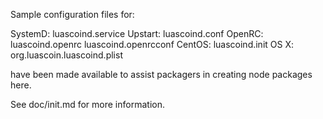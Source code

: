 Sample configuration files for:

SystemD: luascoind.service
Upstart: luascoind.conf
OpenRC:  luascoind.openrc
         luascoind.openrcconf
CentOS:  luascoind.init
OS X:    org.luascoin.luascoind.plist

have been made available to assist packagers in creating node packages here.

See doc/init.md for more information.
